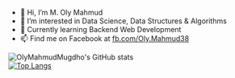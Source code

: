 - 👋 Hi, I’m M. Oly Mahmud
- 👀 I’m interested in Data Science, Data Structures & Algorithms
- 🌱 Currently learning Backend Web Development 
- 📫 Find me on Facebook at [fb.com/Oly.Mahmud38](https://www.fb.com/Oly.Mahmud38)

![OlyMahmudMugdho's GitHub stats](https://github-readme-stats.vercel.app/api?username=OlyMahmudMugdho&show_icons=true&theme=radical&hide=contribs,issues,prs) <br>
[![Top Langs](https://github-readme-stats.vercel.app/api/top-langs/?username=OlyMahmudMugdho&hide_progress)](https://github.com/OlyMahmudMugdho/github-readme-stats)
